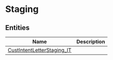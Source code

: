 
# Staging


## Entities

|Name|Description|
|---|---|
|[CustIntentLetterStaging_IT](CustIntentLetterStaging_IT.cdm.json)||

